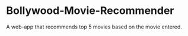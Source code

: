 # Bollywood-Movie-Recommender
A web-app that recommends top 5 movies based on the movie entered.   
